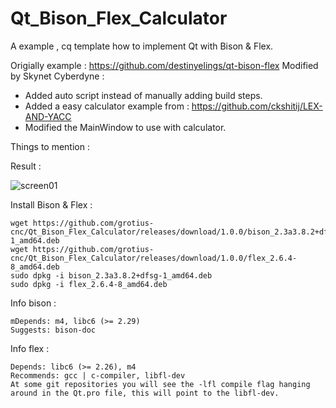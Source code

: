 # Qt_Bison_Flex_Calculator
A example , cq template how to implement Qt with Bison & Flex. 

Origially example : https://github.com/destinyelings/qt-bison-flex
Modified by Skynet Cyberdyne :
  - Added auto script instead of manually adding build steps. 
  - Added a easy calculator example from : https://github.com/ckshitij/LEX-AND-YACC
  - Modified the MainWindow to use with calculator.

Things to mention :


Result :

   ![screen01](https://user-images.githubusercontent.com/44880102/164615888-5ab6f431-7554-421f-801c-41d3e634b4b1.jpg)

Install Bison & Flex :

    wget https://github.com/grotius-cnc/Qt_Bison_Flex_Calculator/releases/download/1.0.0/bison_2.3a3.8.2+dfsg-1_amd64.deb
    wget https://github.com/grotius-cnc/Qt_Bison_Flex_Calculator/releases/download/1.0.0/flex_2.6.4-8_amd64.deb
    sudo dpkg -i bison_2.3a3.8.2+dfsg-1_amd64.deb
    sudo dpkg -i flex_2.6.4-8_amd64.deb

Info bison :

    mDepends: m4, libc6 (>= 2.29)
    Suggests: bison-doc

Info flex :

    Depends: libc6 (>= 2.26), m4
    Recommends: gcc | c-compiler, libfl-dev
    At some git repositories you will see the -lfl compile flag hanging around in the Qt.pro file, this will point to the libfl-dev.
